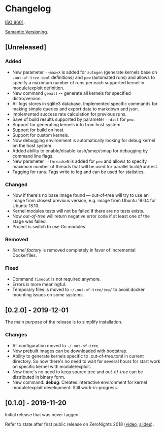 # Changelog

[ISO 8601](https://xkcd.com/1179/).

[Semantic Versioning](https://semver.org/spec/v2.0.0.html).

## [Unreleased]

### Added

- New parameter `--max=X` is added for `autogen` (generate kernels
  base on `.out-of-tree.toml` definitions) and `pew` (automated runs)
  and allows to specify a maximum number of runs per each supported
  kernel in module/exploit definition.
- New command `genall` -- generate all kernels for specified
  distro/version.
- All logs stores in sqlite3 database. Implemented specific commands
  for making simple queries and export data to markdown and json.
- Implemented success rate calculation for previous runs.
- Save of build results supported by parameter `--dist` for `pew`.
- Support for generating kernels info from host system.
- Support for build on host.
- Support for custom kernels.
- Now debugging environment is automatically looking for debug kernel
  on the host system.
- Added ability to enable/disable kaslr/smep/smap for debugging by
  command line flags.
- New parameter `--threads=N` is added for `pew` and allows to specify
  maximum number of threads that will be used for parallel
  build/run/test.
- Tagging for runs. Tags write to log and can be used for statistics.

### Changed

- Now if there's no base image found — out-of-tree will try to use an
  image from closest previous version, e.g. image from Ubuntu 18.04
  for Ubuntu 18.10.
- Kernel modules tests will not be failed if there are no tests
  exists.
- Now *out-of-tree* will return negative error code if at least one of
  the stage was failed.
- Project is switch to use Go modules.

### Removed

- *Kernel factory* is removed completely in favor of incremental
  Dockerfiles.

### Fixed

- Command `timeout` is not required anymore.
- Errors is more meaningful.
- Temporary files is moved to `~/.out-of-tree/tmp/` to avoid docker mounting issues on some systems.

## [0.2.0] - 2019-12-01

The main purpose of the release is to simplify installation.

### Changes
- All configuration moved to `~/.out-of-tree`.
- Now prebuilt images can be downloaded with bootstrap.
- Ability to generate kernels specific to .out-of-tree.toml in current
  directory. So now there's no need to wait for several hours for
  start work on specific kernel with module/exploit.
- Now there's no need to keep source tree and _out-of-tree_ can be
  distributed in binary form.
- New command: **debug**. Creates interactive environment for kernel
  module/exploit development. Still work-in-progress.

## [0.1.0] - 2019-11-20

Initial release that was never tagged.

Refer to state after first public release on ZeroNights 2018
([video](https://youtu.be/2tL7bbCdIio),
[slides](https://2018.zeronights.ru/wp-content/uploads/materials/07-Ways-to-automate-testing-Linux-kernel-exploits.pdf)).
